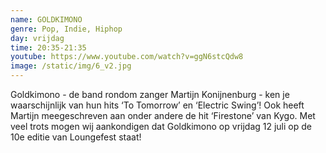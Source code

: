 ```yaml
---
name: GOLDKIMONO
genre: Pop, Indie, Hiphop
day: vrijdag
time: 20:35-21:35
youtube: https://www.youtube.com/watch?v=ggN6stcQdw8
image: /static/img/6_v2.jpg
---
```

Goldkimono - de band rondom zanger Martijn Konijnenburg - ken je waarschijnlijk van hun hits ‘To Tomorrow’ en ‘Electric Swing’! Ook heeft Martijn meegeschreven aan onder andere de hit ‘Firestone’ van Kygo. 
Met veel trots mogen wij aankondigen dat Goldkimono op vrijdag 12 juli op de 10e editie van Loungefest staat!